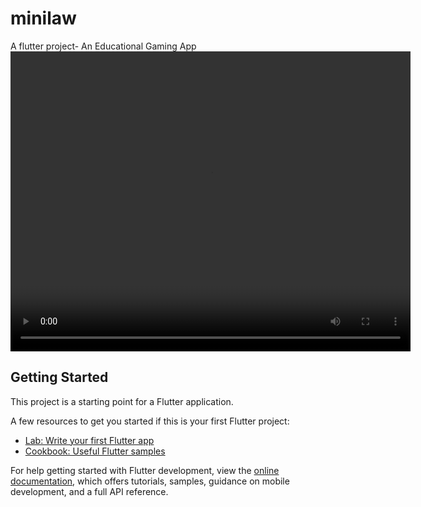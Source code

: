 # minilaw

A flutter project- An Educational Gaming App
<br>
<video width="640" height="480" controls>
  <source src="./minilaw.mp4" type="video/mp4">
  Your browser does not support the video tag.
</video>
## Getting Started

This project is a starting point for a Flutter application.

A few resources to get you started if this is your first Flutter project:

- [Lab: Write your first Flutter app](https://docs.flutter.dev/get-started/codelab)
- [Cookbook: Useful Flutter samples](https://docs.flutter.dev/cookbook)

For help getting started with Flutter development, view the
[online documentation](https://docs.flutter.dev/), which offers tutorials,
samples, guidance on mobile development, and a full API reference.
